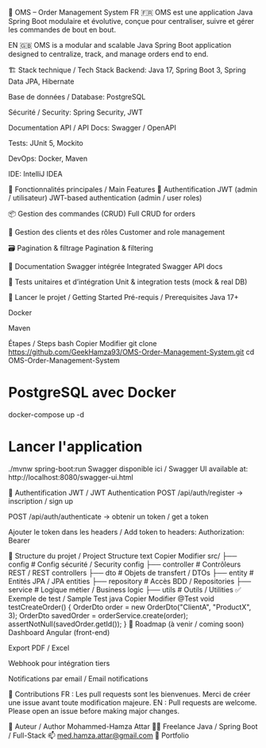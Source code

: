 🧾 OMS – Order Management System
FR 🇫🇷
OMS est une application Java Spring Boot modulaire et évolutive, conçue pour centraliser, suivre et gérer les commandes de bout en bout.

EN 🇬🇧
OMS is a modular and scalable Java Spring Boot application designed to centralize, track, and manage orders end to end.

🏗️ Stack technique / Tech Stack
Backend: Java 17, Spring Boot 3, Spring Data JPA, Hibernate

Base de données / Database: PostgreSQL

Sécurité / Security: Spring Security, JWT

Documentation API / API Docs: Swagger / OpenAPI

Tests: JUnit 5, Mockito

DevOps: Docker, Maven

IDE: IntelliJ IDEA

🔧 Fonctionnalités principales / Main Features
🔐 Authentification JWT (admin / utilisateur)
JWT-based authentication (admin / user roles)

📦 Gestion des commandes (CRUD)
Full CRUD for orders

👥 Gestion des clients et des rôles
Customer and role management

🗃️ Pagination & filtrage
Pagination & filtering

📄 Documentation Swagger intégrée
Integrated Swagger API docs

🧪 Tests unitaires et d’intégration
Unit & integration tests (mock & real DB)

🚀 Lancer le projet / Getting Started
Pré-requis / Prerequisites
Java 17+

Docker

Maven

Étapes / Steps
bash
Copier
Modifier
git clone https://github.com/GeekHamza93/OMS-Order-Management-System.git
cd OMS-Order-Management-System

# PostgreSQL avec Docker
docker-compose up -d

# Lancer l'application
./mvnw spring-boot:run
Swagger disponible ici / Swagger UI available at:
http://localhost:8080/swagger-ui.html

🔐 Authentification JWT / JWT Authentication
POST /api/auth/register → inscription / sign up

POST /api/auth/authenticate → obtenir un token / get a token

Ajouter le token dans les headers / Add token to headers:
Authorization: Bearer <token>

📁 Structure du projet / Project Structure
text
Copier
Modifier
src/
├── config         # Config sécurité / Security config
├── controller     # Contrôleurs REST / REST controllers
├── dto            # Objets de transfert / DTOs
├── entity         # Entités JPA / JPA entities
├── repository     # Accès BDD / Repositories
├── service        # Logique métier / Business logic
├── utils          # Outils / Utilities
✅ Exemple de test / Sample Test
java
Copier
Modifier
@Test
void testCreateOrder() {
    OrderDto order = new OrderDto("ClientA", "ProductX", 3);
    OrderDto savedOrder = orderService.create(order);
    assertNotNull(savedOrder.getId());
}
📌 Roadmap (à venir / coming soon)
 Dashboard Angular (front-end)

 Export PDF / Excel

 Webhook pour intégration tiers

 Notifications par email / Email notifications

🤝 Contributions
FR : Les pull requests sont les bienvenues. Merci de créer une issue avant toute modification majeure.
EN : Pull requests are welcome. Please open an issue before making major changes.

👤 Auteur / Author
Mohammed-Hamza Attar
🧑‍💻 Freelance Java / Spring Boot / Full-Stack
📫 med.hamza.attar@gmail.com
🔗 Portfolio
